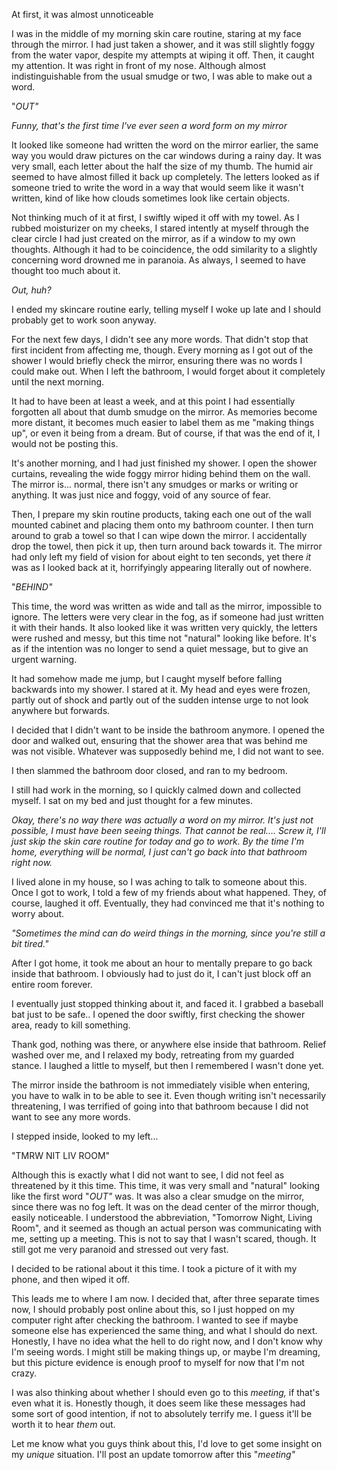 At first, it was almost unnoticeable

I was in the middle of my morning skin care routine, staring at my face through the mirror. I had just taken a shower, and it was still slightly foggy from the water vapor, despite my attempts at wiping it off. Then, it caught my attention. It was right in front of my nose. Although almost indistinguishable from the usual smudge or two, I was able to make out a word.

"*OUT"*

*Funny, that's the first time I've ever seen a word form on my mirror*

It looked like someone had written the word on the mirror earlier, the same way you would draw pictures on the car windows during a rainy day. It was very small, each letter about the half the size of my thumb. The humid air seemed to have almost filled it back up completely.  The letters looked as if someone tried to write the word in a way that would seem like it wasn't written, kind of like how clouds sometimes look like certain objects.

Not thinking much of it at first, I swiftly wiped it off with my towel. As I rubbed moisturizer on my cheeks, I stared intently at myself through the clear circle I had just created on the mirror, as if a window to my own thoughts. Although it had to be coincidence, the odd similarity to a slightly concerning word drowned me in paranoia. As always, I seemed to have thought too much about it.

*Out, huh?*

I ended my skincare routine early, telling myself I woke up late and I should probably get to work soon anyway.

For the next few days, I didn't see any more words. That didn't stop that first incident from affecting me, though. Every morning as I got out of the shower I would briefly check the mirror, ensuring there was no words I could make out. When I left the bathroom, I would forget about it completely until the next morning.

It had to have been at least a week, and at this point I had essentially forgotten all about that dumb smudge on the mirror. As memories become more distant, it becomes much easier to label them as me "making things up", or even it being from a dream. But of course, if that was the end of it, I would not be posting this.

It's another morning, and I had just finished my shower. I open the shower curtains, revealing the wide foggy mirror hiding behind them on the wall. The mirror is... normal, there isn't any smudges or marks or writing or anything. It was just nice and foggy, void of any source of fear.

Then, I prepare my skin routine products, taking each one out of the wall mounted cabinet and placing them onto my bathroom counter. I then turn around to grab a towel so that I can wipe down the mirror. I accidentally drop the towel, then pick it up, then turn around back towards it. The mirror had only left my field of vision for about eight to ten seconds, yet there *it* was as I looked back at it, horrifyingly appearing literally out of nowhere.

"*BEHIND"*

This time, the word was written as wide and tall as the mirror, impossible to ignore. The letters were very clear in the fog, as if someone had just written it with their hands. It also looked like it was written very quickly, the letters were rushed and messy, but this time not "natural" looking like before. It's as if the intention was no longer to send a quiet message, but to give an urgent warning.

It had somehow made me jump, but I caught myself before falling backwards into my shower. I stared at it. My head and eyes were frozen, partly out of shock and partly out of the sudden intense urge to not look anywhere but forwards.

I decided that I didn't want to be inside the bathroom anymore. I opened the door and walked out, ensuring that the shower area that was behind me was not visible. Whatever was supposedly behind me, I did not want to see.

I then slammed the bathroom door closed, and ran to my bedroom.

I still had work in the morning, so I quickly calmed down and collected myself. I sat on my bed and just thought for a few minutes.

*Okay, there's no way there was actually a word on my mirror. It's just not possible, I must have been seeing things. That cannot be real.... Screw it, I'll just skip the skin care routine for today and go to work. By the time I'm home, everything will be normal, I just can't go back into that bathroom right now.*

I lived alone in my house, so I was aching to talk to someone about this. Once I got to work, I told a few of my friends about what happened. They, of course, laughed it off. Eventually, they had convinced me that it's nothing to worry about.

*"Sometimes the mind can do weird things in the morning, since you're still a bit tired."*

After I got home, it took me about an hour to mentally prepare to go back inside that bathroom. I obviously had to just do it, I can't just block off an entire room forever.

I eventually just stopped thinking about it, and faced it. I grabbed a baseball bat just to be safe.. I opened the door swiftly, first checking the shower area, ready to kill something.

Thank god, nothing was there, or anywhere else inside that bathroom. Relief washed over me, and I relaxed my body, retreating from my guarded stance. I laughed a little to myself, but then I remembered I wasn't done yet.

The mirror inside the bathroom is not immediately visible when entering, you have to walk in to be able to see it. Even though writing isn't necessarily threatening, I was terrified of going into that bathroom because I did not want to see any more words.

I stepped inside, looked to my left...

"TMRW NIT LIV ROOM"

Although this is exactly what I did not want to see, I did not feel as threatened by it this time. This time, it was very small and "natural" looking like the first word "*OUT"* was. It was also a clear smudge on the mirror, since there was no fog left. It was on the dead center of the mirror though, easily noticeable. I understood the abbreviation, "Tomorrow Night, Living Room", and it seemed as though an actual person was communicating with me, setting up a meeting. This is not to say that I wasn't scared, though. It still got me very paranoid and stressed out very fast.

I decided to be rational about it this time. I took a picture of it with my phone, and then wiped it off.

This leads me to where I am now. I decided that, after three separate times now, I should probably post online about this, so I just hopped on my computer right after checking the bathroom. I wanted to see if maybe someone else has experienced the same thing, and what I should do next. Honestly, I have no idea what the hell to do right now, and I don't know why I'm seeing words. I might still be making things up, or maybe I'm dreaming, but this picture evidence is enough proof to myself for now that I'm not crazy.

I was also thinking about whether I should even go to this *meeting,* if that's even what it is. Honestly though, it does seem like these messages had some sort of good intention, if not to absolutely terrify me. I guess it'll be worth it to hear *them* out.

Let me know what you guys think about this, I'd love to get some insight on my *unique* situation. I'll post an update tomorrow after this "*meeting"*
